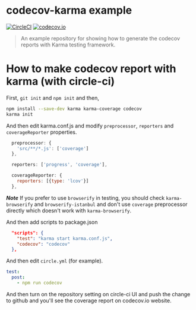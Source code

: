 # codecov-karma example

[![CircleCI](https://circleci.com/gh/kt3k/codecov-karma-example.svg?style=svg)](https://circleci.com/gh/kt3k/codecov-karma-example)
[![codecov.io](http://codecov.io/github/kt3k/codecov-karma-example/coverage.svg?branch=master)](http://codecov.io/github/kt3k/codecov-karma-example?branch=master)


> An example repository for showing how to generate the codecov reports with Karma testing framework.

# How to make codecov report with karma (with circle-ci)

First, `git init` and `npm init` and then,

```sh
npm install --save-dev karma karma-coverage codecov
karma init
```

And then edit karma.conf.js and modify `preprocessor`, `reporters` and `coverageReporter` properties.
```js
  preprocessor: {
    'src/**/*.js': ['coverage']
  },

  reporters: ['progress', 'coverage'],

  coverageReporter: {
    reporters: [{type: 'lcov'}]
  }, 
```

***Note*** If you prefer to use `browserify` in testing, you should check `karma-browserify` and `browserify-istanbul` and don't use `coverage` preprocessor directly which doesn't work with `karma-browserify`.

And then add scripts to package.json
```json
  "scripts": {
    "test": "karma start karma.conf.js",
    "codecov": "codecov"
  },
```

And then edit `circle.yml` (for example).
```yml
test:
  post:
    - npm run codecov
```

And then turn on the repository setting on circle-ci UI and push the change to github and you'll see the coverage report on codecov.io website.
